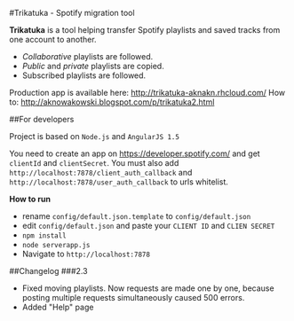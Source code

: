 #Trikatuka - Spotify migration tool

**Trikatuka** is a tool helping transfer Spotify playlists and saved tracks from one account to another.

- *Collaborative* playlists are followed.
- *Public* and *private* playlists are copied.
- Subscribed playlists are followed.

Production app is available here: http://trikatuka-aknakn.rhcloud.com/
How to: http://aknowakowski.blogspot.com/p/trikatuka2.html

##For developers

Project is based on `Node.js` and `AngularJS 1.5`

You need to create an app on https://developer.spotify.com/ and get `clientId` and `clientSecret`. You must also add `http://localhost:7878/client_auth_callback` and `http://localhost:7878/user_auth_callback` to urls whitelist.

**How to run**
- rename `config/default.json.template` to `config/default.json`
- edit `config/default.json` and paste your `CLIENT ID` and `CLIEN SECRET`
- `npm install`
- `node serverapp.js`
- Navigate to `http://localhost:7878`


##Changelog
###2.3
- Fixed moving playlists. Now requests are made one by one, because posting multiple requests simultaneously caused 500 errors.
- Added "Help" page